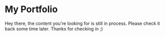 # My Portfolio

Hey there, the content you're looking for is still in process. Please check it back some time later.
Thanks for checking in ;)
